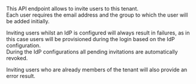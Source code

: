 This API endpoint allows to invite users to this tenant.  
Each user requires the email address and the group to which the user will be added initially.  

Inviting users whilst an IdP is configured will always result in failures, as in this case users will be provisioned during the login based on the IdP configuration.  
During the IdP configurations all pending invitations are automatically revoked.

Inviting users who are already members of the tenant will also provide an error result.  